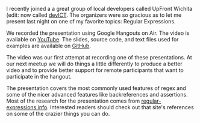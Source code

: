 I recently joined a a great group of local developers called UpFront Wichita
(edit: now called [devICT](http://meetup.com/devict). The organizers were so
gracious as to let me present last night on one of my favorite topics: Regular
Expressions.

We recorded the presentation using Google Hangouts on Air. The video is
available on [YouTube](http://youtu.be/4nyHF8dnIk "Regular Expressions 101 on
YouTube"). The slides, source code, and text files used for examples are
available on [GitHub](https://github.com/upfrontwichita/Regex101 "Regular
Expressions 101 on GitHub").

The video was our first attempt at recording one of these presentations. At our
next meetup we will do things a little differently to produce a better video
and to provide better support for remote participants that want to participate
in the hangout.

The presentation covers the most commonly used features of regex and some of
the nicer advanced features like backreferences and assertions. Most of the
research for the presentation comes from
[regular-expressions.info](http://www.regular-expressions.info/). Interested
readers should check out that site's references on some of the crazier things
you can do.
